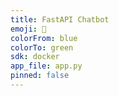 ```yaml
---
title: FastAPI Chatbot
emoji: 🤖
colorFrom: blue
colorTo: green
sdk: docker
app_file: app.py
pinned: false
---
```

